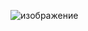 ![изображение](https://github.com/VladislavKovalevich/ChargingStationValidation/assets/48410663/d1984712-11d8-481a-9666-4e9ccd469879)

